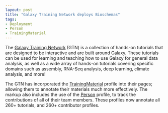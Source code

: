 ```yaml
---
layout: post
title: "Galaxy Training Network deploys Bioschemas"
tags:
- Deployment
- Person
- TrainingMaterial
---
```


The [Galaxy Training Network](https://training.galaxyproject.org/) (GTN) is a collection of hands-on tutorials that are designed to be interactive and are built around Galaxy.
These tutorials can be used for learning and teaching how to use Galaxy for general data analysis, as well as a wide array of hands-on tutorials covering specific domains such as assembly, RNA-Seq analysis, deep learning, climate analysis, and more!

The GTN has incorporated the [TrainingMaterial](/profiles/TrainingMaterial) profile into their pages; allowing them to annotate their materials much more effectively. The markup also includes the use of the [Person](/profiles/Person) profile, to track the contributions of all of their team members. These profiles now annotate all 260+ tutorials, and 260+ contributor profiles.